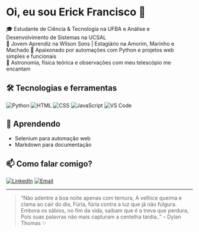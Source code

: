 # Oi, eu sou Erick Francisco 👋

🎓 Estudante de Ciência & Tecnologia na UFBA e Análise e Desenvolvimento de Sistemas na UCSAL  
💼 Jovem Aprendiz na Wilson Sons | Estagiário na Amorim, Marinho e Machado 
🚀 Apaixonado por automações com Python e projetos web simples e funcionais  
🔭 Astronomia, física teórica e observações com meu telescópio me encantam  

## 🛠️ Tecnologias e ferramentas
![Python](https://img.shields.io/badge/-Python-05122A?style=flat&logo=python)
![HTML](https://img.shields.io/badge/-HTML5-05122A?style=flat&logo=html5)
![CSS](https://img.shields.io/badge/-CSS3-05122A?style=flat&logo=css3)
![JavaScript](https://img.shields.io/badge/-JavaScript-05122A?style=flat&logo=javascript)
![VS Code](https://img.shields.io/badge/-VS%20Code-05122A?style=flat&logo=visual-studio-code)

## 🌱 Aprendendo
- Selenium para automação web
- Markdown para documentação

## 📫 Como falar comigo?
[![LinkedIn](https://img.shields.io/badge/-LinkedIn-0077B5?style=flat&logo=linkedin&logoColor=white)](https://www.linkedin.com/in/erick-francisco-de-jesus-santos-28a756274)
[![Email](https://img.shields.io/badge/-Email-D14836?style=flat&logo=gmail&logoColor=white)](mailto:erickfranciscojs@hotmail.com)

---

> “Não adentre a boa noite apenas com ternura, A velhice queima e clama ao cair do dia, Fúria, fúria contra a luz que já não fulgura. Embora os sábios, no fim da vida, saibam que é a treva que perdura, Pois suas palavras não mais capturam a centelha tardia..” – Dylan Thomas ✨
